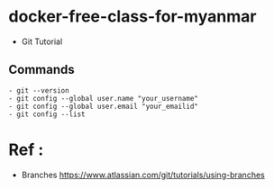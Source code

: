 # docker-free-class-for-myanmar

- Git Tutorial
## Commands
```
- git --version
- git config --global user.name "your_username"
- git config --global user.email "your_emailid"
- git config --list
```


# Ref : 
- Branches https://www.atlassian.com/git/tutorials/using-branches
